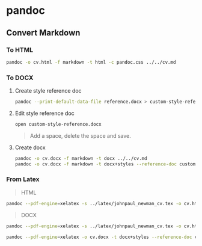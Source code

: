 
# pandoc

## Convert Markdown

### To HTML

```bash
pandoc -o cv.html -f markdown -t html -c pandoc.css ../../cv.md
```

### To DOCX

1. Create style reference doc

    ```bash
    pandoc --print-default-data-file reference.docx > custom-style-reference.docx
    ```

2. Edit style reference doc

    ```bash
    open custom-style-reference.docx
    ```

    > Add a space, delete the space and save.

3. Create docx

    ```bash
    pandoc -o cv.docx -f markdown -t docx ../../cv.md
    pandoc -o cv.docx -f markdown -t docx+styles --reference-doc custom-style-reference.docx ../../cv.md
    ```

### From Latex

> HTML

```bash
pandoc --pdf-engine=xelatex -s ../latex/johnpaul_newman_cv.tex -o cv.html
```

> DOCX

```bash
pandoc --pdf-engine=xelatex -s ../latex/johnpaul_newman_cv.tex -o cv.html
```

```bash
pandoc --pdf-engine=xelatex -o cv.docx -t docx+styles --reference-doc custom-style-reference.docx -s ../latex/johnpaul_newman_cv.tex
```
